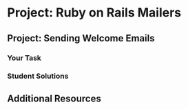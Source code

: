 # Project: Ruby on Rails Mailers

## Project: Sending Welcome Emails

### Your Task

### Student Solutions

## Additional Resources